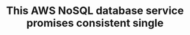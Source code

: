 ---
layout: answer
title: "This AWS NoSQL database service promises consistent single"
blurb: "<p>DynamoDB is Amazon's fully managed NoSQL database service.</p><p> The description given in the question is pulled directly from Amazon's product page.</"
quid: 181
---